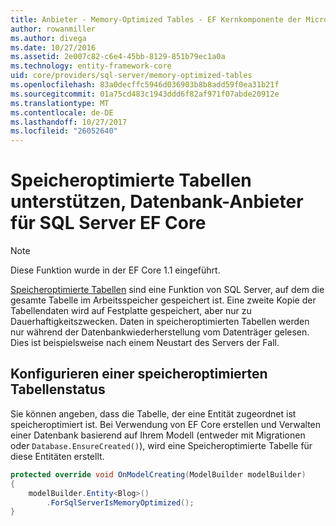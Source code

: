 ```yaml
---
title: Anbieter - Memory-Optimized Tables - EF Kernkomponente der Microsoft SQL Server-Datenbank
author: rowanmiller
ms.author: divega
ms.date: 10/27/2016
ms.assetid: 2e007c82-c6e4-45bb-8129-851b79ec1a0a
ms.technology: entity-framework-core
uid: core/providers/sql-server/memory-optimized-tables
ms.openlocfilehash: 83a0decffc5946d036903b8b8add59f0ea31b21f
ms.sourcegitcommit: 01a75cd483c1943ddd6f82af971f07abde20912e
ms.translationtype: MT
ms.contentlocale: de-DE
ms.lasthandoff: 10/27/2017
ms.locfileid: "26052640"
---
```

# <a name="memory-optimized-tables-support-in-sql-server-ef-core-database-provider"></a>Speicheroptimierte Tabellen unterstützen, Datenbank-Anbieter für SQL Server EF Core

> [!NOTE]  
>
> Diese Funktion wurde in der EF Core 1.1 eingeführt.

[Speicheroptimierte Tabellen](https://docs.microsoft.com/sql/relational-databases/in-memory-oltp/memory-optimized-tables) sind eine Funktion von SQL Server, auf dem die gesamte Tabelle im Arbeitsspeicher gespeichert ist. Eine zweite Kopie der Tabellendaten wird auf Festplatte gespeichert, aber nur zu Dauerhaftigkeitszwecken. Daten in speicheroptimierten Tabellen werden nur während der Datenbankwiederherstellung vom Datenträger gelesen. Dies ist beispielsweise nach einem Neustart des Servers der Fall.

## <a name="configuring-a-memory-optimized-table"></a>Konfigurieren einer speicheroptimierten Tabellenstatus

Sie können angeben, dass die Tabelle, der eine Entität zugeordnet ist speicheroptimiert ist. Bei Verwendung von EF Core erstellen und Verwalten einer Datenbank basierend auf Ihrem Modell (entweder mit Migrationen oder `Database.EnsureCreated()`), wird eine Speicheroptimierte Tabelle für diese Entitäten erstellt.

``` csharp
protected override void OnModelCreating(ModelBuilder modelBuilder)
{
    modelBuilder.Entity<Blog>()
        .ForSqlServerIsMemoryOptimized();
}
```
